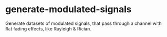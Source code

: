 # generate-modulated-signals
Generate datasets of modulated signals, that pass through a channel with flat fading effects, like Rayleigh &amp; Rician.
